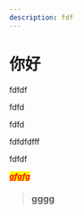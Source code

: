 ```yaml
---
description: fdf
---
```


# 你好

fdfdf

fdfd

fdfd

fdfdfdfff

fdfdf

_<mark style="color:red;">**gfgfg**</mark>_

> ### gggg
